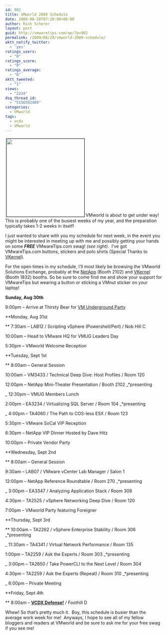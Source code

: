 ```yaml
---
id: 982
title: VMworld 2009 Schedule
date: 2009-08-28T07:28:00+00:00
author: Rick Scherer
layout: post
guid: http://vmwaretips.com/wp/?p=982
permalink: /2009/08/28/vmworld-2009-schedule/
aktt_notify_twitter:
  - 'yes'
ratings_users:
  - "0"
ratings_score:
  - "0"
ratings_average:
  - "0"
aktt_tweeted:
  - "1"
views:
  - "2224"
dsq_thread_id:
  - "5156592489"
categories:
  - VMworld
tags:
  - vcdx
  - VMworld
---
```

<a rel="attachment wp-att-983" href="http://vmwaretips.com/wp/wp-content/uploads/2009/08/vmwswag.jpg"><img class="alignright size-medium wp-image-983" style="margin: 3px; border: black 1px solid;" title="VMworld Swag" src="http://vmwaretips.com/wp/wp-content/uploads/2009/08/vmwswag-300x225.jpg" alt="" width="250" srcset="http://vmwaretips.com/wp/wp-content/uploads/2009/08/vmwswag-300x225.jpg 300w, http://vmwaretips.com/wp/wp-content/uploads/2009/08/vmwswag.jpg 512w" sizes="(max-width: 300px) 100vw, 300px" /></a>VMworld is about to get under way!  This is probably one of the busiest weeks of my year, and the preparation typically takes 1-2 weeks in itself!

I just wanted to share with you my schedule for next week, in the event you might be interested in meeting up with me and possibly getting your hands on some **_FREE_** VMwareTips.com swag! _(see right)_.  I&#8217;ve got VMwareTips.com buttons, stickers and polo shirts (Special Thanks to <a href="http://www.vkernel.com/CapacityAnalyzerDownload/?SRC=VMTIPSCA" target="_blank">VKernel</a>).

For the open times in my schedule, I&#8217;ll most likely be browsing the VMworld Solutions Exchange, probably at the <a href="http://communities.netapp.com/community/events/vmworld" target="_blank">NetApp</a> (Booth 2102) and <a href="http://www.vkernel.com/CapacityAnalyzerDownload/?SRC=VMTIPSCA" target="_blank">VKernel</a> (Booth 1832) booths. So be sure to come find me and show your support for VMwareTips but wearing a button or sticking a VMnut sticker on your laptop!

**Sunday, Aug 30th**
  
9:00pm &#8211; Arrive at Thirsty Bear for <a href="http://party.vmunderground.com/vmworld-2009-sunday-night-extravaganza/" target="_blank">VM Underground Party</a>

**Monday, Aug 31st
  
** 7:30am &#8211; LAB12 / Scripting vSphere (Powershell/Perl) / Nob Hill C
  
10:00am &#8211; Head to VMware HQ for VMUG Leaders Day
  
5:30pm &#8211; VMworld Welcome Reception

**Tuesday, Sept 1st
  
** 8:00am &#8211; General Session
  
10:00am &#8211; VM3433 / Technical Deep Dive: Host Profiles / Room 120
  
12:00pm &#8211; NetApp Mini-Theater Presentation / Booth 2102 _*presenting
  
_ 12:30pm &#8211; VMUG Members Lunch
  
2:00pm &#8211; EA3234 / Virtualizing SQL Server / Room 104 _*presenting
  
_ 4:00pm &#8211; TA4060 / The Path to COS-less ESX / Room 123
  
5:30pm &#8211; VMware SoCal VIP Reception
  
6:30pm &#8211; NetApp VIP Dinner Hosted by Dave Hitz
  
10:00pm &#8211; Private Vendor Party

**Wednesday, Sept 2nd
  
** 8:00am &#8211; General Session
  
9:30am &#8211; LAB07 / VMware vCenter Lab Manager / Salon 1
  
12:00pm &#8211; NetApp Reference Roundtable / Room 270 _*presenting
  
_ 3:00pm &#8211; EA3347 / Analyzing Application Stack / Room 308
  
4:30pm &#8211; TA2525 / vSphere Networking Deep Dive / Room 120
  
7:00pm &#8211; VMworld Party featuring Foreigner

**Thursday, Sept 3rd
  
** 10:00am &#8211; TA2262 / vSphere Enterprise Stability / Room 306 _*presenting
  
_ 11:30am &#8211; TA4341 / Virtual Network Performance / Room 135
  
1:00pm &#8211; TA2259 / Ask the Experts / Room 303 _*presenting
  
_ 3:00pm &#8211; TA2650 / Take PowerCLI to the Next Level / Room 304
  
4:30pm &#8211; TA2259 / Ask the Experts (Repeat) / Room 310 _*presenting
  
_ 6:00pm &#8211; Private Meeting

**Friday, Sept 4th
  
** 8:00am &#8211; **<span style="text-decoration: underline;">VCDX Defense!</span>** / Foothill D

Whew! So that&#8217;s pretty much it.  Boy, this schedule is busier than the average work week for me!  Anyways, I hope to see all of my fellow bloggers and readers at VMworld and be sure to ask me for your free swag if you see me!